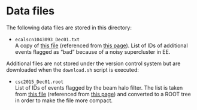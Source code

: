 # Data files

The following data files are stored in this directory:

 * `ecalscn1043093_Dec01.txt` <br />
   A copy of [this file](https://twiki.cern.ch/twiki/pub/CMS/MissingETOptionalFiltersRun2/ecalscn1043093_Dec01.txt.gz) (referenced from [this page](https://twiki.cern.ch/twiki/bin/viewauth/CMS/MissingETOptionalFiltersRun2?rev=70)). List of IDs of additional events flagged as “bad” because of a noisy supercluster in EE.

Additional files are not stored under the version control system but are downloaded when the `download.sh` script is executed:

 * `csc2015_Dec01.root` <br />
   List of IDs of events flagged by the beam halo filter. The list is taken from [this file](https://twiki.cern.ch/twiki/pub/CMS/MissingETOptionalFiltersRun2/csc2015_Dec01.txt.gz) (referenced from [this page](https://twiki.cern.ch/twiki/bin/viewauth/CMS/MissingETOptionalFiltersRun2?rev=70)) and converted to a ROOT tree in order to make the file more compact.
